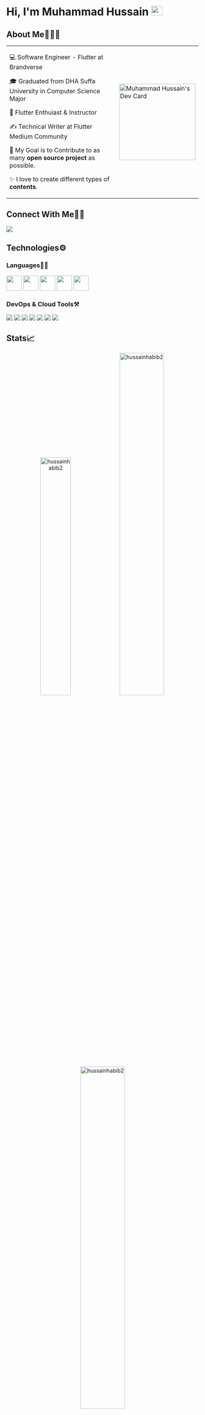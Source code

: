 # Hi, I'm Muhammad Hussain <img src="https://github.com/TheDudeThatCode/TheDudeThatCode/blob/master/Assets/Hi.gif" width="29px" height="25px">

## About Me🧑🏼‍💻

<table>
  <tr>
    <td valign="center">
      
💻 Software Engineer - Flutter at Brandverse            
      
🎓 Graduated from DHA Suffa University in Computer Science Major

🌱 Flutter Enthuiast & Instructor

✍️ Technical Writer at Flutter Medium Community

🎯 My Goal is to Contribute to as many **open source project** as possible.

✨ I love to create different types of **contents**.

      
<td >
      <a href="https://app.daily.dev/hussainhabib2"><img src="https://api.daily.dev/devcards/e2220e4a744846c3a95d39a86da9143a.png?r=402" width="200" alt="Muhammad Hussain's Dev Card"/></a>
    </td>
    
  </tr>
  </table>


## Connect With Me👋🏼

<p align="left">  
<a href="https://linkedin.com/in/hussainhabibullah" target="blank"><img src="https://img.icons8.com/color/35/000000/linkedin.png"/></a>
</p>
    
## Technologies⚙️

### Languages✍🏼

<img src="https://img.icons8.com/color/344/flutter.png" height= "40px" width= "40px" /> <img src="https://img.icons8.com/color/452/dart.png" height= "40px" width= "40px" /> <img src="https://img.icons8.com/color/344/python--v1.png" height= "40px" width= "40px"/> <img src="https://img.icons8.com/color/35/000000/c-plus-plus-logo.png" height= "40px" width= "40px" /> <img src="https://img.icons8.com/color/344/nodejs.png" height= "40px" width= "40px" />

### DevOps & Cloud Tools⚒️

<img src="https://img.icons8.com/fluency/35/000000/visual-studio-code-2019.png"/> <img src="https://img.icons8.com/color/35/000000/intellij-idea.png"/> <img src="https://img.icons8.com/color/35/000000/google-cloud.png"/> <img src="https://img.icons8.com/color/35/000000/figma--v2.png"/> <img src="https://img.icons8.com/color/35/000000/git.png"/> <img src="https://img.icons8.com/color/35/000000/github.png"/> <img src="https://img.icons8.com/cute-clipart/35/000000/canva.png"/> 


## Stats📈

<p align="center">
<img width="40%" src="https://github-readme-stats.vercel.app/api/top-langs?username=hussainhabib2&show_icons=true&theme=dracula&title_color=ff8000&text_color=ffffff&bg_color=6a6a6a&locale=en&layout=compact&hide_border=true" alt="hussainhabib2" /> 
<img width="48%" src="https://github-readme-stats.vercel.app/api?username=hussainhabib2&show_icons=true&theme=dracula&title_color=ff8000&text_color=ffffff&bg_color=6a6a6a&locale=en&hide_border=true" alt="hussainhabib2" />
<img width="48%" src="https://github-readme-streak-stats.herokuapp.com/?user=hussainhabib2&theme=highcontrast&hide_border=true" alt="hussainhabib2" />
</p>


## My Famous Blog Posts📖

<!-- HASHNODE_BLOG:START -->
- [What is Equatable?](https://hussainhabibullah.medium.com/flutter-equatable-f589a16b3744)
- [Setup CI/CD for Flutter Apps](https://medium.com/flutter-community/set-up-ci-cd-for-your-flutter-application-b62d3493498)
- [What is Dart Doc?](https://medium.com/flutter-community/flutter-what-is-dart-doc-4beffbed6a46)
- [Biometric Authentications in Flutter](https://hussainhabibullah.medium.com/bio-metric-authentications-in-flutter-96c07c79e720)
- [Make your private flutter package](https://medium.com/flutter-community/make-your-private-flutter-package-23a75ba899)
<!-- HASHNODE_BLOG:END -->

  
## Support Me💰

<a href="https://www.buymeacoffee.com/hussainhabib" target="_blank"><img src="https://cdn.buymeacoffee.com/buttons/v2/default-yellow.png" alt="Buy Me A Coffee" width="250" ></a>
